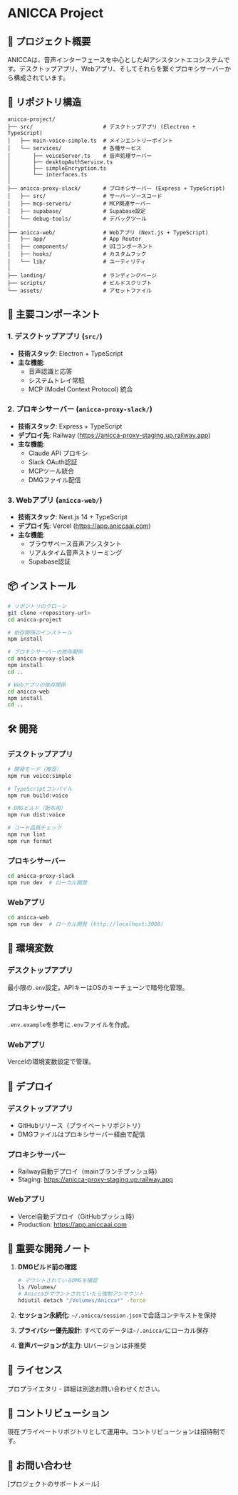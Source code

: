 # ANICCA Project

## 🎯 プロジェクト概要

ANICCAは、音声インターフェースを中心としたAIアシスタントエコシステムです。デスクトップアプリ、Webアプリ、そしてそれらを繋ぐプロキシサーバーから構成されています。

## 📁 リポジトリ構造

```
anicca-project/
├── src/                      # デスクトップアプリ (Electron + TypeScript)
│   ├── main-voice-simple.ts  # メインエントリーポイント
│   └── services/             # 各種サービス
│       ├── voiceServer.ts    # 音声処理サーバー
│       ├── desktopAuthService.ts
│       ├── simpleEncryption.ts
│       └── interfaces.ts
│
├── anicca-proxy-slack/       # プロキシサーバー (Express + TypeScript)
│   ├── src/                  # サーバーソースコード
│   ├── mcp-servers/          # MCP関連サーバー
│   ├── supabase/             # Supabase設定
│   └── debug-tools/          # デバッグツール
│
├── anicca-web/               # Webアプリ (Next.js + TypeScript)
│   ├── app/                  # App Router
│   ├── components/           # UIコンポーネント
│   ├── hooks/                # カスタムフック
│   └── lib/                  # ユーティリティ
│
├── landing/                  # ランディングページ
├── scripts/                  # ビルドスクリプト
└── assets/                   # アセットファイル
```

## 🚀 主要コンポーネント

### 1. デスクトップアプリ (`src/`)
- **技術スタック**: Electron + TypeScript
- **主な機能**: 
  - 音声認識と応答
  - システムトレイ常駐
  - MCP (Model Context Protocol) 統合

### 2. プロキシサーバー (`anicca-proxy-slack/`)
- **技術スタック**: Express + TypeScript
- **デプロイ先**: Railway (https://anicca-proxy-staging.up.railway.app)
- **主な機能**:
  - Claude API プロキシ
  - Slack OAuth認証
  - MCPツール統合
  - DMGファイル配信

### 3. Webアプリ (`anicca-web/`)
- **技術スタック**: Next.js 14 + TypeScript
- **デプロイ先**: Vercel (https://app.aniccaai.com)
- **主な機能**:
  - ブラウザベース音声アシスタント
  - リアルタイム音声ストリーミング
  - Supabase認証

## 📦 インストール

```bash
# リポジトリのクローン
git clone <repository-url>
cd anicca-project

# 依存関係のインストール
npm install

# プロキシサーバーの依存関係
cd anicca-proxy-slack
npm install
cd ..

# Webアプリの依存関係
cd anicca-web
npm install
cd ..
```

## 🛠️ 開発

### デスクトップアプリ

```bash
# 開発モード（推奨）
npm run voice:simple

# TypeScriptコンパイル
npm run build:voice

# DMGビルド（配布用）
npm run dist:voice

# コード品質チェック
npm run lint
npm run format
```

### プロキシサーバー

```bash
cd anicca-proxy-slack
npm run dev  # ローカル開発
```

### Webアプリ

```bash
cd anicca-web
npm run dev  # ローカル開発 (http://localhost:3000)
```

## 📝 環境変数

### デスクトップアプリ
最小限の`.env`設定。APIキーはOSのキーチェーンで暗号化管理。

### プロキシサーバー
`.env.example`を参考に`.env`ファイルを作成。

### Webアプリ
Vercelの環境変数設定で管理。

## 🚢 デプロイ

### デスクトップアプリ
- GitHubリリース（プライベートリポジトリ）
- DMGファイルはプロキシサーバー経由で配信

### プロキシサーバー
- Railway自動デプロイ（mainブランチプッシュ時）
- Staging: https://anicca-proxy-staging.up.railway.app

### Webアプリ
- Vercel自動デプロイ（GitHubプッシュ時）
- Production: https://app.aniccaai.com

## 🔧 重要な開発ノート

1. **DMGビルド前の確認**
   ```bash
   # マウントされているDMGを確認
   ls /Volumes/
   # Aniccaがマウントされていたら強制アンマウント
   hdiutil detach "/Volumes/Anicca*" -force
   ```

2. **セッション永続化**: `~/.anicca/session.json`で会話コンテキストを保持

3. **プライバシー優先設計**: すべてのデータは`~/.anicca/`にローカル保存

4. **音声バージョンが主力**: UIバージョンは非推奨

## 📄 ライセンス

プロプライエタリ - 詳細は別途お問い合わせください。

## 🤝 コントリビューション

現在プライベートリポジトリとして運用中。コントリビューションは招待制です。

## 📧 お問い合わせ

[プロジェクトのサポートメール]
